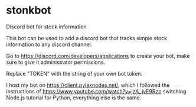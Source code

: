 # stonkbot
Discord bot for stock information

This bot can be used to add a discord bot that tracks simple stock information to any discord channel.

Go to https://discord.com/developers/applications to create your bot, make sure to give it administrator permissions.

Replace "TOKEN" with the string of your own bot token.

I host my bot on https://client.pylexnodes.net/, which I followed the instructions of https://www.youtube.com/watch?v=jzA_jvE9Rzo switching Node.js tutorial for Python, everything else is the same.
